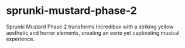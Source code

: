 # sprunki-mustard-phase-2
Sprunki Mustard Phase 2 transforms Incredibox with a striking yellow aesthetic and horror elements, creating an eerie yet captivating musical experience.
